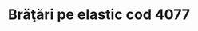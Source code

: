 ---
layout: post
title: "Brăţări pe elastic cod 4077"
description: "Brăţări pe elastic cod 4077"
img: "/assets/img/bratari-vesele-pe-elastic-1.jpg"
img2: "/assets/img/bratari-vesele-pe-elastic-2.jpg"
colors: "diverse"
price: "10 RON /buc"
vertical: true
---
